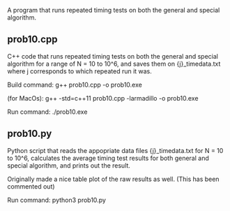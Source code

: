 A program that runs repeated timing tests on both the general and special algorithm.


prob10.cpp
--------
C++ code that runs repeated timing tests on both the general and special algorithm for a range of N = 10 to 10^6, 
and saves them on {j}_timedata.txt where j corresponds to which repeated run it was. 

Build command: g++ prob10.cpp -o prob10.exe

(for MacOs): g++ -std=c++11 prob10.cpp -larmadillo -o prob10.exe

Run command: ./prob10.exe


prob10.py
-------
Python script that reads the appopriate data files {j}_timedata.txt for N = 10 to 10^6, calculates the average 
timing test results for both general and special algorithm, and prints out the result.

Originally made a nice table plot of the raw results as well. (This has been commented out)

Run command: python3 prob10.py
